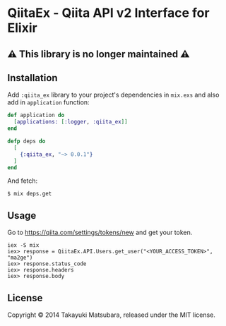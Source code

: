 # QiitaEx - Qiita API v2 Interface for Elixir

## :warning: This library is no longer maintained :warning:

## Installation

Add `:qiita_ex` library to your project's dependencies in `mix.exs` and also add in `application` function:

```elixir
def application do
  [applications: [:logger, :qiita_ex]]
end

defp deps do
  [
    {:qiita_ex, "~> 0.0.1"}
  ]
end
```

And fetch:

```
$ mix deps.get
```

## Usage

Go to https://qiita.com/settings/tokens/new and get your token.

```
iex -S mix
iex> response = QiitaEx.API.Users.get_user("<YOUR_ACCESS_TOKEN>", "ma2ge")
iex> response.status_code
iex> response.headers
iex> response.body
```

## License

Copyright © 2014 Takayuki Matsubara, released under the MIT license.

